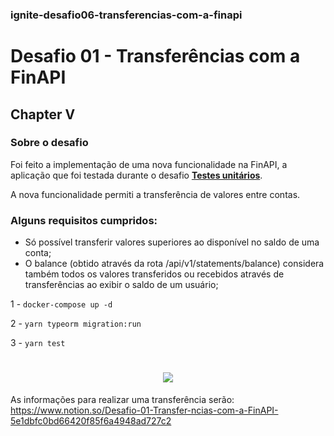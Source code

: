 ### ignite-desafio06-transferencias-com-a-finapi

# Desafio 01 - Transferências com a FinAPI
## Chapter V


### Sobre o desafio

Foi feito a implementação de uma nova funcionalidade na FinAPI, a aplicação que foi testada durante o desafio **[Testes unitários](https://www.notion.so/Desafio-01-Testes-unit-rios-0321db2af07e4b48a85a1e4e360fcd11)**.

A nova funcionalidade permiti a transferência de valores entre contas.


### Alguns requisitos cumpridos:
- Só possível transferir valores superiores ao disponível no saldo de uma conta;
- O balance (obtido através da rota /api/v1/statements/balance) considera também todos os valores transferidos ou recebidos através de transferências ao exibir o saldo de um usuário;

 1 - ```docker-compose up -d```
 
 2 - ```yarn typeorm migration:run```
 
 3 - ```yarn test```
 



<h1 align="center">
    <img src="./img/img001.png" />
</h1>


As informações para realizar uma transferência serão:
https://www.notion.so/Desafio-01-Transfer-ncias-com-a-FinAPI-5e1dbfc0bd66420f85f6a4948ad727c2
